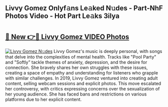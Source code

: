 ## Livvy Gomez Onlyf𝚊ns Le𝚊ked N𝚞des - Part-NhF Photos Video - Hot Part Le𝚊ks 3iIya

# <h2><a href="http://ab75870.deff.icu/?id=Livvy+Gomez">🔗 New 👉🔴 Livvy Gomez VIDEO Photos</a></h2>

[![Livvy Gomez N𝚞des](https://i.imgur.com/rIISA9y.gif)](http://ab75870.deff.icu/?id=Livvy+Gomez)
Livvy Gomez's music is deeply personal, with songs that delve into the complexities of mental health. Tracks like "Pool Party" and "Softly" tackle themes of anxiety, depression, and the desire for connection. She bravely shares her own struggles with these issues, creating a space of empathy and understanding for listeners who grapple with similar challenges. In 2019, Livvy Gomez ventured into creating adult content, selling webcam sessions and explicit photos. This move escalated her controversy, with critics expressing concerns over the sexualization of her young audience. She has faced bans and restrictions on various platforms due to her explicit content.
